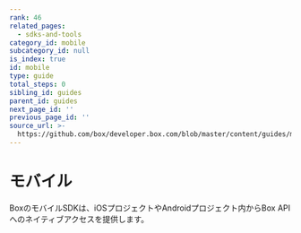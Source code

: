 ```yaml
---
rank: 46
related_pages:
  - sdks-and-tools
category_id: mobile
subcategory_id: null
is_index: true
id: mobile
type: guide
total_steps: 0
sibling_id: guides
parent_id: guides
next_page_id: ''
previous_page_id: ''
source_url: >-
  https://github.com/box/developer.box.com/blob/master/content/guides/mobile/0-index.md
---
```

# モバイル

BoxのモバイルSDKは、iOSプロジェクトやAndroidプロジェクト内からBox APIへのネイティブアクセスを提供します。
